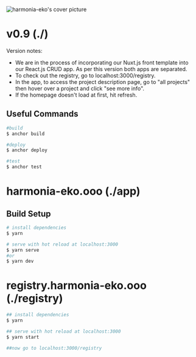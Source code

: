 ![harmonia-eko's cover picture](https://harmonia-eko.ghost.io/content/images/size/w1000/2021/10/E3HD.png)

# v0.9 (./)

Version notes:

- We are in the process of incorporating our Nuxt.js front template into our React.js CRUD app. As per this version both apps are separated. 
- To check out the registry, go to localhost:3000/registry.
- In the app, to access the project description page, go to "all projects" then hover over a project and click "see more info".
- If the homepage doesn't load at first, hit refresh.

## Useful Commands

```bash
#build
$ anchor build

#deploy
$ anchor deploy

#test
$ anchor test
```

# harmonia-eko.ooo (./app)

## Build Setup

```bash
# install dependencies
$ yarn

# serve with hot reload at localhost:3000
$ yarn serve
#or
$ yarn dev
```

# registry.harmonia-eko.ooo (./registry)

```bash
## install dependencies
$ yarn

## serve with hot reload at localhost:3000
$ yarn start

##now go to localhost:3000/registry
```

